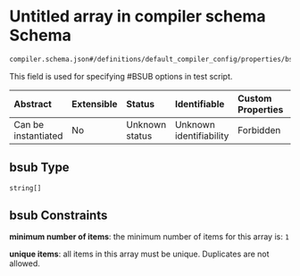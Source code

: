 # Untitled array in compiler schema Schema

```txt
compiler.schema.json#/definitions/default_compiler_config/properties/bsub
```

This field is used for specifying #BSUB options in test script.

| Abstract            | Extensible | Status         | Identifiable            | Custom Properties | Additional Properties | Access Restrictions | Defined In                                                                   |
| :------------------ | :--------- | :------------- | :---------------------- | :---------------- | :-------------------- | :------------------ | :--------------------------------------------------------------------------- |
| Can be instantiated | No         | Unknown status | Unknown identifiability | Forbidden         | Allowed               | none                | [compiler.schema.json\*](../out/compiler.schema.json "open original schema") |

## bsub Type

`string[]`

## bsub Constraints

**minimum number of items**: the minimum number of items for this array is: `1`

**unique items**: all items in this array must be unique. Duplicates are not allowed.

